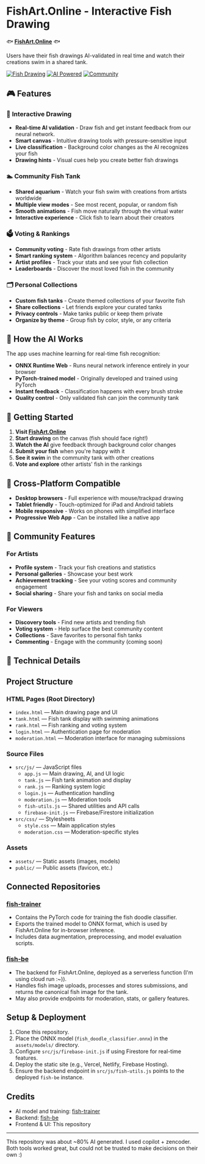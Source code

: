 # FishArt.Online - Interactive Fish Drawing

🐟 **[FishArt.Online](https://fishart.online)** 🐟

Users have their fish drawings AI-validated in real time and watch their creations swim in a shared tank. 

[![Fish Drawing](https://img.shields.io/badge/Game-Live-brightgreen)](https://fishart.online)
[![AI Powered](https://img.shields.io/badge/AI-ONNX-blue)](https://onnx.ai/)
[![Community](https://img.shields.io/badge/Community-Voting-orange)](#features)

## 🎮 Features

### 🎨 **Interactive Drawing**
- **Real-time AI validation** - Draw fish and get instant feedback from our neural network.
- **Smart canvas** - Intuitive drawing tools with pressure-sensitive input
- **Live classification** - Background color changes as the AI recognizes your fish
- **Drawing hints** - Visual cues help you create better fish drawings

### 🏊 **Community Fish Tank**
- **Shared aquarium** - Watch your fish swim with creations from artists worldwide
- **Multiple view modes** - See most recent, popular, or random fish
- **Smooth animations** - Fish move naturally through the virtual water
- **Interactive experience** - Click fish to learn about their creators

### 🗳️ **Voting & Rankings**
- **Community voting** - Rate fish drawings from other artists
- **Smart ranking system** - Algorithm balances recency and popularity
- **Artist profiles** - Track your stats and see your fish collection
- **Leaderboards** - Discover the most loved fish in the community

### 🗂️ **Personal Collections**
- **Custom fish tanks** - Create themed collections of your favorite fish
- **Share collections** - Let friends explore your curated tanks
- **Privacy controls** - Make tanks public or keep them private
- **Organize by theme** - Group fish by color, style, or any criteria

## 🧠 How the AI Works

The app uses machine learning for real-time fish recognition:

- **ONNX Runtime Web** - Runs neural network inference entirely in your browser
- **PyTorch-trained model** - Originally developed and trained using PyTorch
- **Instant feedback** - Classification happens with every brush stroke
- **Quality control** - Only validated fish can join the community tank

## 🚀 Getting Started

1. **Visit [FishArt.Online](https://fishart.online)**
2. **Start drawing** on the canvas (fish should face right!)
3. **Watch the AI** give feedback through background color changes
4. **Submit your fish** when you're happy with it
5. **See it swim** in the community tank with other creations
6. **Vote and explore** other artists' fish in the rankings

## 📱 Cross-Platform Compatible

- **Desktop browsers** - Full experience with mouse/trackpad drawing
- **Tablet friendly** - Touch-optimized for iPad and Android tablets  
- **Mobile responsive** - Works on phones with simplified interface
- **Progressive Web App** - Can be installed like a native app

## 🌟 Community Features

### For Artists
- **Profile system** - Track your fish creations and statistics
- **Personal galleries** - Showcase your best work
- **Achievement tracking** - See your voting scores and community engagement
- **Social sharing** - Share your fish and tanks on social media

### For Viewers  
- **Discovery tools** - Find new artists and trending fish
- **Voting system** - Help surface the best community content
- **Collections** - Save favorites to personal fish tanks
- **Commenting** - Engage with the community (coming soon)

## 🔧 Technical Details

## Project Structure

### HTML Pages (Root Directory)
- `index.html` — Main drawing page and UI
- `tank.html` — Fish tank display with swimming animations
- `rank.html` — Fish ranking and voting system
- `login.html` — Authentication page for moderation
- `moderation.html` — Moderation interface for managing submissions

### Source Files
- `src/js/` — JavaScript files
  - `app.js` — Main drawing, AI, and UI logic
  - `tank.js` — Fish tank animation and display
  - `rank.js` — Ranking system logic
  - `login.js` — Authentication handling
  - `moderation.js` — Moderation tools
  - `fish-utils.js` — Shared utilities and API calls
  - `firebase-init.js` — Firebase/Firestore initialization
- `src/css/` — Stylesheets
  - `style.css` — Main application styles
  - `moderation.css` — Moderation-specific styles

### Assets
- `assets/` — Static assets (images, models)
- `public/` — Public assets (favicon, etc.)

## Connected Repositories

### [fish-trainer](https://github.com/aldenhallak/fish-trainer)
- Contains the PyTorch code for training the fish doodle classifier.
- Exports the trained model to ONNX format, which is used by FishArt.Online for in-browser inference.
- Includes data augmentation, preprocessing, and model evaluation scripts.

### [fish-be](https://github.com/aldenhallak/fish-be)
- The backend for FishArt.Online, deployed as a serverless function (I'm using cloud run :~)).
- Handles fish image uploads, processes and stores submissions, and returns the canonical fish image for the tank.
- May also provide endpoints for moderation, stats, or gallery features.

## Setup & Deployment
1. Clone this repository.
2. Place the ONNX model (`fish_doodle_classifier.onnx`) in the `assets/models/` directory.
3. Configure `src/js/firebase-init.js` if using Firestore for real-time features.
4. Deploy the static site (e.g., Vercel, Netlify, Firebase Hosting).
5. Ensure the backend endpoint in `src/js/fish-utils.js` points to the deployed `fish-be` instance.

## Credits
- AI model and training: [fish-trainer](https://github.com/aldenhallak/fish-trainer)
- Backend: [fish-be](https://github.com/aldenhallak/fish-be)
- Frontend & UI: This repository

---

This repository was about ~80% AI generated. I used copilot + zencoder. Both tools worked great, but could not be trusted to make decisions on their own :)
